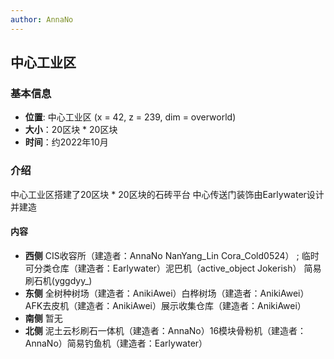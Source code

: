 ```yaml
---
author: AnnaNo
---
```


## 中心工业区

### 基本信息

* **位置**: 中心工业区 (x = 42, z = 239, dim = overworld)
* **大小**：20区块 * 20区块
* **时间**：约2022年10月

### 介绍 
 中心工业区搭建了20区块 * 20区块的石砖平台 中心传送门装饰由Earlywater设计并建造

#### 内容 
 
* **西侧** CIS收容所（建造者：AnnaNo NanYang_Lin Cora_Cold0524） ; 临时可分类仓库（建造者：Earlywater）泥巴机（active_object Jokerish） 简易刷石机(yggdyy_)
* **东侧** 全树种树场（建造者：AnikiAwei）白桦树场（建造者：AnikiAwei）AFK去皮机（建造者：AnikiAwei）展示收集仓库（建造者：AnikiAwei）
* **南侧** 暂无 
* **北侧** 泥土云杉刷石一体机（建造者：AnnaNo）16模块骨粉机（建造者：AnnaNo）简易钓鱼机（建造者：Earlywater）

